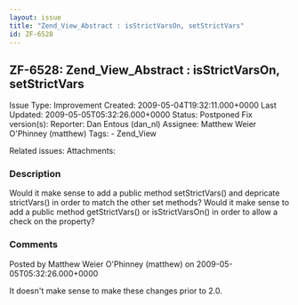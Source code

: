 ```yaml
---
layout: issue
title: "Zend_View_Abstract : isStrictVarsOn, setStrictVars"
id: ZF-6528
---
```


ZF-6528: Zend\_View\_Abstract : isStrictVarsOn, setStrictVars
-------------------------------------------------------------

 Issue Type: Improvement Created: 2009-05-04T19:32:11.000+0000 Last Updated: 2009-05-05T05:32:26.000+0000 Status: Postponed Fix version(s): 
 Reporter:  Dan Entous (dan\_nl)  Assignee:  Matthew Weier O'Phinney (matthew)  Tags: - Zend\_View
 
 Related issues: 
 Attachments: 
### Description

Would it make sense to add a public method setStrictVars() and depricate strictVars() in order to match the other set methods? Would it make sense to add a public method getStrictVars() or isStrictVarsOn() in order to allow a check on the property?

 

 

### Comments

Posted by Matthew Weier O'Phinney (matthew) on 2009-05-05T05:32:26.000+0000

It doesn't make sense to make these changes prior to 2.0.

 

 